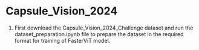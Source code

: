 # Capsule_Vision_2024

1) First download the Capsule_Vision_2024_Challenge dataset and run the dataset_preparation.ipynb file to prepare the dataset in the required format for training of FasterViT model.
